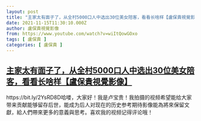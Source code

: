 ```yaml
---
layout: post
title: "主家太有面子了，从全村5000口人中选出30位美女陪客，看看长啥样【盧保貴視覺影像】"
date: 2021-11-15T11:30:10.000Z
author: 盧保貴視覺影像
from: https://www.youtube.com/watch?v=wiItQowGOxo
tags: [ 盧保貴 ]
categories: [ 盧保貴 ]
---
```

<!--1636975810000-->
[主家太有面子了，从全村5000口人中选出30位美女陪客，看看长啥样【盧保貴視覺影像】](https://www.youtube.com/watch?v=wiItQowGOxo)
------

<div>
https://bit.ly/2YsRD8D哈喽，大家好！我是卢宝贵！我拍摄的视频希望能给大家带来贡献能够留存后世，能成为后人对现在的历史参考期待影像能為將來保留文獻，給人們帶來更多的意義與思考。喜欢我的视频记得评论哦！
</div>
